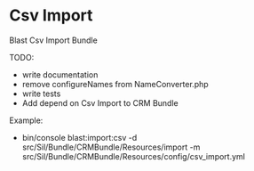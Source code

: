 # Csv Import 
Blast Csv Import Bundle 

TODO: 
- write documentation
- remove configureNames from NameConverter.php
- write tests
- Add depend on Csv Import to CRM Bundle

Example:
- bin/console blast:import:csv -d src/Sil/Bundle/CRMBundle/Resources/import -m src/Sil/Bundle/CRMBundle/Resources/config/csv_import.yml
